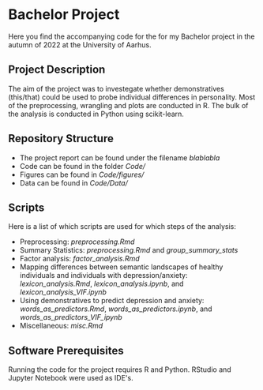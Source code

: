 # Bachelor Project 

Here you find the accompanying code for the for my Bachelor project in the autumn of 2022 at the University of Aarhus.

## Project Description

The aim of the project was to investegate whether demonstratives (this/that) could be used to probe individual differences in personality.
Most of the preprocessing, wrangling and plots are conducted in R.
The bulk of the analysis is conducted in Python using scikit-learn.

## Repository Structure

* The project report can be found under the filename *blablabla*
* Code can be found in the folder *Code/*
* Figures can be found in *Code/figures/*
* Data can be found in *Code/Data/*

## Scripts

Here is a list of which scripts are used for which steps of the analysis:

* Preprocessing: *preprocessing.Rmd*
* Summary Statistics: *preprocessing.Rmd* and *group_summary_stats*
* Factor analysis: *factor_analysis.Rmd*
* Mapping differences between semantic landscapes of healthy individuals and individuals with depression/anxiety: *lexicon_analysis.Rmd*, *lexicon_analysis.ipynb*, and *lexicon_analysis_VIF.ipynb*
* Using demonstratives to predict depression and anxiety: *words_as_predictors.Rmd*, *words_as_predictors.ipynb*, and *words_as_predictors_VIF_ipynb*
* Miscellaneous: *misc.Rmd*

## Software Prerequisites

Running the code for the project requires R and Python. 
RStudio and Jupyter Notebook were used as IDE's. 


